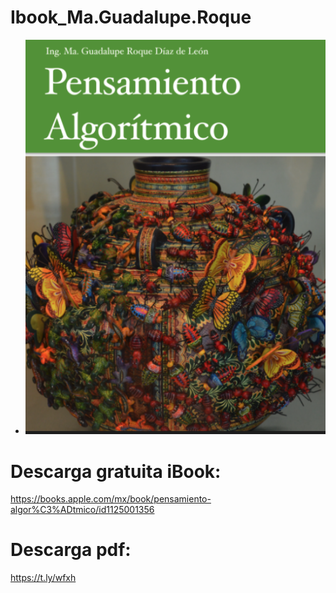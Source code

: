 # Ibook_Ma.Guadalupe.Roque

* ![Portada](Portada.png)

# Descarga gratuita iBook:
https://books.apple.com/mx/book/pensamiento-algor%C3%ADtmico/id1125001356

# Descarga pdf:
https://t.ly/wfxh

